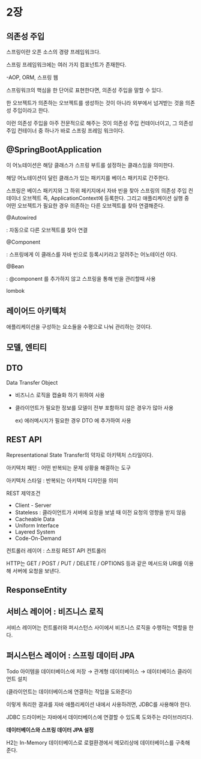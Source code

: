 # 2장

## 의존성 주입

스프링이란 오픈 소스의 경량 프레임워크다.

스프링 프레임워크에는 여러 가지 컴포넌트가 존재한다.

-AOP, ORM, 스프링 웹

스프링워크의 핵심을 한 단어로 표현한다면, 의존성 주입을 말할 수 있다.

한 오브젝트가 의존하는 오브젝트를 생성하는 것이 아니라 외부에서 넘겨받는 것을 의존성 주입이라고 한다.

이런 의존성 주입을 아주 전문적으로 해주는 것이 의존성 주입 컨테이너이고, 그 의존성 주입 컨테이너 중 하나가 바로 스프링 프레임 워크이다.

## @SpringBootApplication

이 어노테이션은 해당 클래스가 스프링 부트를 설정하는 클래스임을 의미한다.

해당 어노테이션이 달린 클래스가 있는 패키지를 베이스 패키지로 간주한다.

스프링은 베이스 패키지와 그 하위 페키지에서 자바 빈을 찾아 스프링의 의존성 주입 컨테이너 오브젝트 즉, ApplicationContext에 등록한다. 그리고 애플리케이션 실행 중 어떤 오브젝트가 필요한 경우 의존하는 다른 오브젝트를 찾아 연결해준다.

@Autowired

: 자동으로 다른 오브젝트를 찾아 연결

@Component

: 스프링에게 이 클래스를 자바 빈으로 등록시키라고 알려주는 어노테이션 이다.

@Bean

: @component 를 추가하지 않고 스프링을 통해 빈을 관리할때 사용

lombok

## 레이어드 아키텍처

애플리케이션을 구성하는 요소들을 수평으로 나눠 관리하는 것이다.

## 모델, 엔티티

## DTO

Data Transfer Object 

- 비즈니스 로직을 캡슐화 하기 위하여 사용
- 클라이언트가 필요한 정보를 모델이 전부 포함하지 않은 경우가 많아 사용
    
    ex) 에러메시지가 필요한 경우 DTO 에 추가하여 사용
    

## REST API

Representational State Transfer의 약자로 아키텍처 스타일이다.

아키텍처 패턴 : 어떤 반복되는 문제 상황을 해결하는 도구 

아키텍처 스타일 : 반복되는 아키텍처 디자인을 의미

REST 제약조건 

- Client - Server
- Stateless : 클라이언트가 서버에 요청을 보낼 때 이전 요청의 영향을 받지 않음
- Cacheable Data
- Uniform Interface
- Layered System
- Code-On-Demand

컨트롤러 레이어 : 스프링 REST API 컨트롤러

HTTP는 GET / POST / PUT / DELETE / OPTIONS 등과 같은 메서드와 URI를 이용해 서버에 요청을 보낸다.

## ResponseEntity

## 서비스 레이어 : 비즈니스 로직

서비스 레이어는 컨트롤러와 퍼시스턴스 사이에서 비즈니스 로직을 수행하는 역할을 한다.

## 퍼시스턴스 레이어 : 스프링 데이터 JPA

Todo 아이템을 데이터베이스에 저장 → 관계형 데이터베이스 → 데이터베이스 클라이언트 설치

(클라이언트는 데이터베이스에 연결하는 작업을 도와준다)

이렇게 쿼리한 결과를 자바 애플리케이션 내에서 사용하려면, JDBC를 사용해야 한다.

JDBC 드라이버는 자바에서 데이터베이스에 연결할 수 있도록 도와주는 라이브러리다.

**데이터베이스와 스프링 데이터 JPA 설정**

H2는 In-Memory 데이터베이스로 로컬환경에서 메모리상에 데이터베이스를 구축해 준다.
